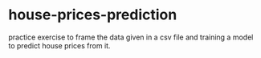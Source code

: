 # house-prices-prediction
practice exercise to frame the data given in a csv file and training a model to predict house prices from it.
